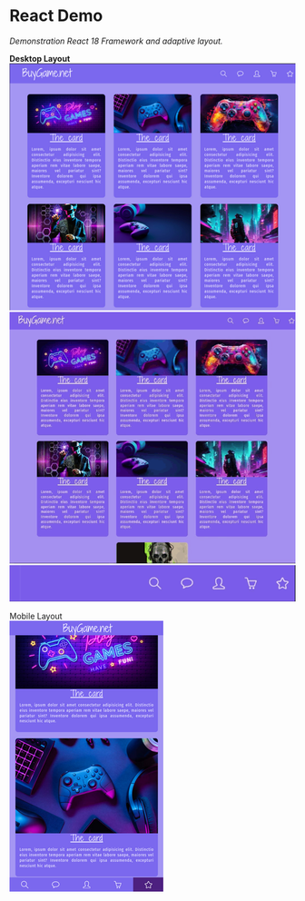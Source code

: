 <h1> React Demo </h1>
<p style="font-style: italic;"> Demonstration React 18 Framework and adaptive layout. </p>

<b> Desktop Layout </b>  
<img src="./media/preview_desktop.png" alt="Desktop layout preview" >
<img src="./media/sidebar_desktop.gif" style="width: 552px" alt="Sidebar Desktop" >
<img style="width: 552px;" src="./media/navbar_desktop.gif" alt="Navigation bar desktop" >

Mobile Layout   
<img src="./media/preview_mobile.png" alt="Mobile layout preview" >

